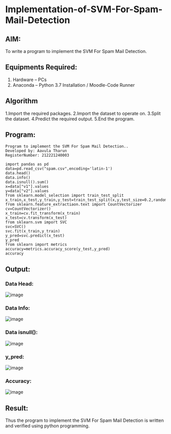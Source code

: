 # Implementation-of-SVM-For-Spam-Mail-Detection

## AIM:
To write a program to implement the SVM For Spam Mail Detection.

## Equipments Required:
1. Hardware – PCs
2. Anaconda – Python 3.7 Installation / Moodle-Code Runner

## Algorithm
1.Import the required packages.
2.Import the dataset to operate on.
3.Split the dataset.
4.Predict the required output.
5.End the program. 

## Program:
```
Program to implement the SVM For Spam Mail Detection..
Developed by: Aavula Tharun
RegisterNumber: 212221240003

import pandas as pd
data=pd.read_csv("spam.csv",encoding='latin-1')
data.head()
data.info()
data.isnull().sum()
x=data["v1"].values
y=data["v2"].values
from sklearn.model_selection import train_test_split
x_train,x_test,y_train,y_test=train_test_split(x,y,test_size=0.2,random_state=0)
from sklearn.feature_extractiaon.text import CountVectorizer
cv=CountVectorizer()
x_train=cv.fit_transform(x_train)
x_test=cv.transform(x_test)
from sklearn.svm import SVC
svc=SVC()
svc.fit(x_train,y_train)
y_pred=svc.predict(x_test)
y_pred
from sklearn import metrics
accuracy=metrics.accuracy_score(y_test,y_pred)
accuracy
```

## Output:
### Data Head:
![image](https://user-images.githubusercontent.com/93427201/173607454-7cd13092-5f36-430d-ab16-bb9a566a63d6.png)

### Data Info:
![image](https://user-images.githubusercontent.com/93427201/173607604-905180f5-96c1-4f4f-aef4-1b6af4d13a3a.png)

### Data isnull():
![image](https://user-images.githubusercontent.com/93427201/173607749-93b839a9-a7c0-455f-bd06-8808c3f19939.png)

### y_pred:
![image](https://user-images.githubusercontent.com/93427201/173607839-47466fd3-cee9-45e6-9d81-2098688a3f16.png)

### Accuracy:
![image](https://user-images.githubusercontent.com/93427201/173608031-788d7fbf-fbb3-4c04-a4fb-1161e5b93d96.png)



## Result:
Thus the program to implement the SVM For Spam Mail Detection is written and verified using python programming.

